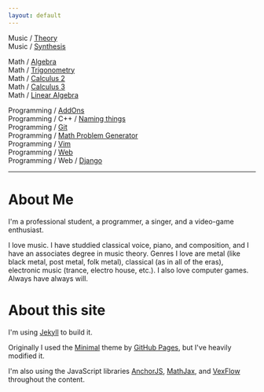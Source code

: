 ```yaml
---
layout: default
---
```


Music / [Theory](pages/music/theory)  
Music / [Synthesis](pages/music/synthesis)  

Math / [Algebra](pages/math/algebra)  
Math / [Trigonometry](pages/math/trigonometry)  
Math / [Calculus 2](pages/math/calc-2)  
Math / [Calculus 3](pages/math/calc-3)  
Math / [Linear Algebra](pages/math/linear-algebra)  

Programming / [AddOns](pages/programming/addons)  
Programming / C++ / [Naming things](pages/programming/cpp/naming-things)  
Programming / [Git](pages/programming/git)  
Programming / [Math Problem Generator](problem-generator)  
Programming / [Vim](pages/programming/vim)  
Programming / [Web](pages/programming/web)  
Programming / Web / [Django](pages/programming/web/django)  

---

# About Me

I'm a professional student, a programmer, a singer, and a video-game enthusiast.

I love music. I have studdied classical voice, piano, and composition, and I
have an associates degree in music theory. Genres I love are metal (like black
metal, post metal, folk metal), classical (as in all of the eras), electronic
music (trance, electro house, etc.). I also love computer games. Always have
always will.

<!--
On Steam I'm [SweedJesus][steam], and on the Vanilla private server [Elysium
(Anathema)][elysium] my main is Miraculin, 60 priest in [Titans of War][tow] (a
guild which has since moved to play on other servers).
-->

[elysium]: https://elysium-project.org
[tow]: http://titansofwar.org
[steam]: https://steamcommunity.com/id/SweedJesus

# About this site

I'm using [Jekyll][jekyll] to build it.

Originally I used the [Minimal][minimal] theme by [GitHub Pages][github-pages],
but I've heavily modified it.

I'm also using the JavaScript libraries [AnchorJS][anchorjs],
[MathJax][mathjax], and [VexFlow][vexflow] throughout the content.

[jekyll]: https://jekyllrb.com
[github-pages]: https://pages.github.com
[minimal]: https://pages-themes.github.io/minimal
[anchorjs]: https://bryanbraun.com/anchorjs
[mathjax]: https://mathjax.org
[vexflow]: http://vexflow.com

